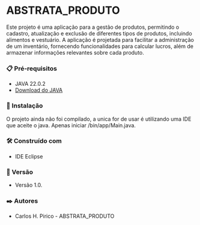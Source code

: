 # ABSTRATA_PRODUTO
Este projeto é uma aplicação para a gestão de produtos, permitindo o cadastro, atualização e exclusão de diferentes tipos de produtos, incluindo alimentos e vestuário. A aplicação é projetada para facilitar a administração de um inventário, fornecendo funcionalidades para calcular lucros, além de armazenar informações relevantes sobre cada produto.

### 📋 Pré-requisitos
- JAVA 22.0.2
- [Download do JAVA](https://www.oracle.com/java/technologies/javase/22-0-2-relnotes.html)

### 🔧 Instalação
O projeto ainda não foi compilado, a unica for de usar é utilizando uma IDE que aceite o java.
Apenas iniciar /bin/app/Main.java.

### 🛠️ Construído com
- IDE Eclipse

### 📌 Versão
- Versão 1.0.

### ✒️ Autores
- Carlos H. Pirico - ABSTRATA_PRODUTO
